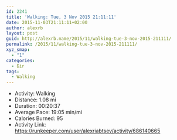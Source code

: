 ```yaml
---
id: 2241
title: 'Walking: Tue, 3 Nov 2015 21:11:11'
date: 2015-11-03T21:11:11+02:00
author: alexrb
layout: post
guid: http://alexrb.name/2015/11/walking-tue-3-nov-2015-211111/
permalink: /2015/11/walking-tue-3-nov-2015-211111/
xyz_smap:
  - "1"
categories:
  - Біг
tags:
  - Walking
---
```

<ul class="rk-list">
  <li class="rk-activity">
    Activity: Walking
  </li>
  <li class="rk-distance">
    Distance: 1.08 mi
  </li>
  <li class="rk-duration">
    Duration: 00:20:37
  </li>
  <li class="rk-avg-pace">
    Average Pace: 19:05 min/mi
  </li>
  <li class="rk-calories">
    Calories Burned: 95
  </li>
  <li class="rk-activity-link">
    Activity Link: <a href="https://runkeeper.com/user/alexriabtsev/activity/686140665">https://runkeeper.com/user/alexriabtsev/activity/686140665</a>
  </li>
</ul>